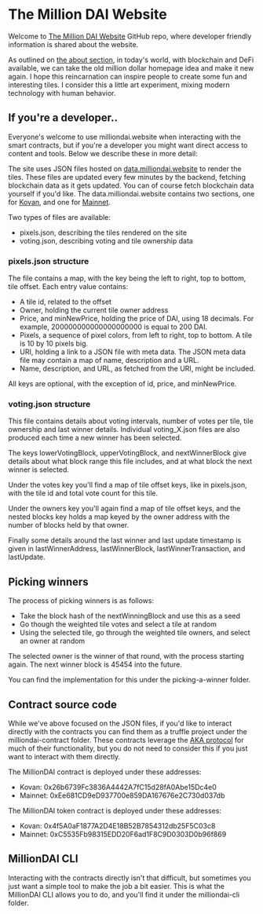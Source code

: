 # The Million DAI Website

Welcome to [The Million DAI Website](https://milliondai.website) GitHub repo, where developer friendly information is shared about the website.

As outlined on [the about section](https://milliondai.website/about), in today's world, with blockchain and DeFi available, we can take the old million dollar homepage idea and make it new again. I hope this reincarnation can inspire people to create some fun and interesting tiles. I consider this a little art experiment, mixing modern technology with human behavior.

## If you're a developer..

Everyone's welcome to use milliondai.website when interacting with the smart contracts, but if you're a developer you might want direct access to content and tools. Below we describe these in more detail:

The site uses JSON files hosted on [data.milliondai.website](https://data.milliondai.website) to render the tiles. These files are updated every few minutes by the backend, fetching blockchain data as it gets updated. You can of course fetch blockchain data yourself if you'd like. The data.milliondai.website contains two sections, one for [Kovan](https://data.milliondai.website/kovan/index.html), and one for [Mainnet](https://data.milliondai.website/mainnet/index.html).

Two types of files are available:

* pixels.json, describing the tiles rendered on the site
* voting.json, describing voting and tile ownership data

### pixels.json structure

The file contains a map, with the key being the left to right, top to bottom, tile offset. Each entry value contains:

* A tile id, related to the offset
* Owner, holding the current tile owner address
* Price, and minNewPrice, holding the price of DAI, using 18 decimals. For example, 200000000000000000000 is equal to 200 DAI.
* Pixels, a sequence of pixel colors, from left to right, top to bottom. A tile is 10 by 10 pixels big.
* URI, holding a link to a JSON file with meta data. The JSON meta data file may contain a map of name, description and a URL.
* Name, description, and URL, as fetched from the URI, might be included.

All keys are optional, with the exception of id, price, and minNewPrice.

### voting.json structure

This file contains details about voting intervals, number of votes per tile, tile ownership and last winner details. Individual voting_X.json files are also produced each time a new winner has been selected.

The keys lowerVotingBlock, upperVotingBlock, and nextWinnerBlock give details about what block range this file includes, and at what block the next winner is selected.

Under the votes key you'll find a map of tile offset keys, like in pixels.json, with the tile id and total vote count for this tile.

Under the owners key you'll again find a map of tile offset keys, and the nested blocks key holds a map keyed by the owner address with the number of blocks held by that owner.

Finally some details around the last winner and last update timestamp is given in lastWinnerAddress, lastWinnerBlock, lastWinnerTransaction, and lastUpdate.

## Picking winners

The process of picking winners is as follows:

* Take the block hash of the nextWinningBlock and use this as a seed
* Go though the weighted tile votes and select a tile at random
* Using the selected tile, go through the weighted tile owners, and select an owner at random

The selected owner is the winner of that round, with the process starting again. The next winner block is 45454 into the future.

You can find the implementation for this under the picking-a-winner folder.

## Contract source code

While we've above focused on the JSON files, if you'd like to interact directly with the contracts you can find them as a truffle project under the milliondai-contract folder. These contracts leverage the [AKA protocol](https://akap.me) for much of their functionality, but you do not need to consider this if you just want to interact with them directly.

The MillionDAI contract is deployed under these addresses:

* Kovan: 0x26b6739Fc3836A4442A7fC15d28fA0Abe15Dc4e0
* Mainnet: 0xEe681CD9eD937700e859DA167676e2C730d037db

The MillionDAI token contract is deployed under these addresses:

* Kovan: 0x4f5A0aF1877A2D4E18B52B7854312db25F5C03c8
* Mainnet: 0xC5535Fb98315EDD20F6ad1F8C9D0303D0b96f869

## MillionDAI CLI

Interacting with the contracts directly isn't that difficult, but sometimes you just want a simple tool to make the job a bit easier. This is what the MillionDAI CLI allows you to do, and you'll find it under the milliondai-cli folder.

